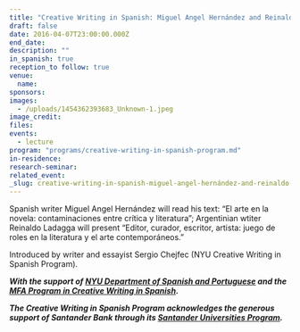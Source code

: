 ```yaml
---
title: "Creative Writing in Spanish: Miguel Angel Hernández and Reinaldo Laddaga"
draft: false
date: 2016-04-07T23:00:00.000Z
end_date:
description: ""
in_spanish: true
reception_to follow: true
venue:
  name:
sponsors:
images:
  - /uploads/1454362393683_Unknown-1.jpeg
image_credit:
files:
events:
  - lecture
program: "programs/creative-writing-in-spanish-program.md"
in-residence:
research-seminar:
related_event:
_slug: creative-writing-in-spanish-miguel-angel-hernández-and-reinaldo-laddaga
---
```


Spanish writer Miguel Angel Hernández will read his text: “El arte en la novela: contaminaciones entre crítica y literatura”; Argentinian wtiter Reinaldo Ladagga will present “Editor, curador, escritor, artista: juego de roles en la literatura y el arte contemporáneos.”

Introduced by writer and essayist Sergio Chejfec (NYU Creative Writing in Spanish Program).

**_With the support of [NYU Department of Spanish and Portuguese](http://spanish.as.nyu.edu/page/home) and the [MFA Program in Creative Writing in Spanish](http://cwspanish.as.nyu.edu/page/home)._**

**_The Creative Writing in Spanish Program acknowledges the generous support of Santander Bank through its [Santander Universities Program](https://www.santanderbank.com/us/universities)._**

